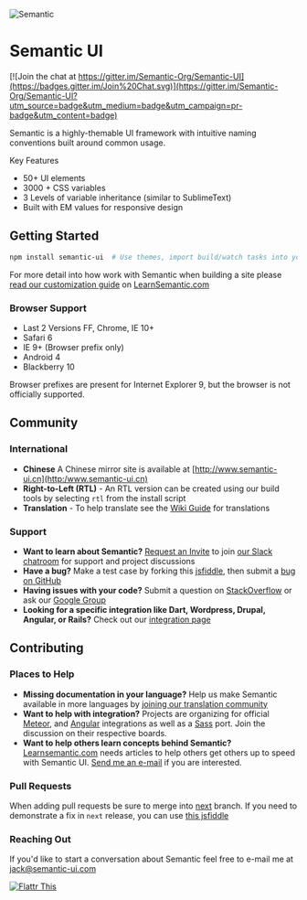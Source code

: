 ![Semantic](http://www.semantic-ui.com/images/logo.png)

# Semantic UI

[![Join the chat at https://gitter.im/Semantic-Org/Semantic-UI](https://badges.gitter.im/Join%20Chat.svg)](https://gitter.im/Semantic-Org/Semantic-UI?utm_source=badge&utm_medium=badge&utm_campaign=pr-badge&utm_content=badge)

Semantic is a highly-themable UI framework with intuitive naming conventions built around common usage.

Key Features
* 50+ UI elements
* 3000 + CSS variables
* 3 Levels of variable inheritance (similar to SublimeText)
* Built with EM values for responsive design

## Getting Started

```bash
npm install semantic-ui  # Use themes, import build/watch tasks into your own gulpfile.
```

For more detail into how work with Semantic when building a site please [read our customization guide](http://learnsemantic.com/developing/customizing.html) on [LearnSemantic.com](http://learnsemantic.com/)

### Browser Support

* Last 2 Versions FF, Chrome, IE 10+
* Safari 6
* IE 9+ (Browser prefix only)
* Android 4
* Blackberry 10

Browser prefixes are present for Internet Explorer 9, but the browser is not officially supported.

## Community


### International

* **Chinese** A Chinese mirror site is available at [http://www.semantic-ui.cn](http:/www.semantic-ui.cn)
* **Right-to-Left (RTL)** - An RTL version can be created using our build tools by selecting `rtl` from the install script
* **Translation** - To help translate see the [Wiki Guide](https://github.com/Semantic-Org/Semantic-UI/wiki/Translating-Semantic-UI-Docs) for translations

### Support

* **Want to learn about Semantic?** [Request an Invite](https://docs.google.com/forms/d/1hI1z136sXLkTQKtsv8SIvjjAvzpH77YzMQKrU-P8GAc/viewform?usp=send_form) to join [our Slack chatroom](http://semanticui.slack.com) for support and project discussions
* **Have a bug?** Make a test case by forking this [jsfiddle](http://jsfiddle.net/efp8z6Ln/), then submit a [bug on GitHub](https://github.com/Semantic-Org/Semantic-UI/issues)
* **Having issues with your code?** Submit a question on [StackOverflow](http://www.stackoverflow.com) or ask our [Google Group](https://groups.google.com/forum/#!forum/semantic-ui)
* **Looking for a specific integration like Dart, Wordpress, Drupal, Angular, or Rails?** Check out our [integration page](https://github.com/Semantic-Org/Semantic-UI/wiki/Integration)

## Contributing

### Places to Help
* **Missing documentation in your language?** Help us make Semantic available in more languages by [joining our translation community]((https://github.com/Semantic-Org/Semantic-UI/wiki/Translating-Semantic-UI-Docs))
* **Want to help with integration?** Projects are organizing for official [Meteor](https://github.com/Semantic-Org/Semantic-UI-Meteor), and [Angular](https://github.com/Semantic-Org/Semantic-UI-Angular) integrations as well as a [Sass](https://github.com/Semantic-Org/Semantic-UI-SASS) port. Join the discussion on their respective boards.
* **Want to help others learn concepts behind Semantic?** [Learnsemantic.com](http://www.learnsemantic.com) needs articles to help others get others up to speed with Semantic UI. [Send me an e-mail](mailto:jack@semantic-ui.com) if you are interested.

### Pull Requests

When adding pull requests be sure to merge into [next](https://github.com/Semantic-Org/Semantic-UI/tree/next) branch. If you need to demonstrate a fix in ``next`` release, you can use [this jsfiddle](http://jsfiddle.net/rduvhn8u/1/)

### Reaching Out

If you'd like to start a conversation about Semantic feel free to e-mail me at [jack@semantic-ui.com](mailto:jack@semantic-ui.com)

[![Flattr This](https://api.flattr.com/button/flattr-badge-large.png)](https://flattr.com/submit/auto?user_id=jlukic&url=https%3A%2F%2Fgithub.com%2Fjlukic%2FSemantic-UI)

